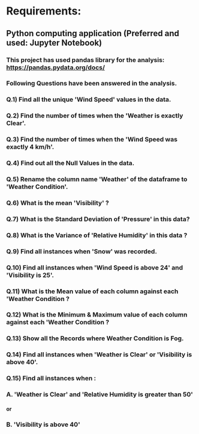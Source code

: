 # Requirements:
 ## Python computing application (Preferred and used: Jupyter Notebook)
 
 ### This project has used pandas library for the analysis: https://pandas.pydata.org/docs/
  
  
  ### Following Questions have been answered in the analysis.
  
### Q.1)  Find all the unique 'Wind Speed' values in the data.
### Q.2) Find the number of times when the 'Weather is exactly Clear'.
### Q.3) Find the number of times when the 'Wind Speed was exactly 4 km/h'.
### Q.4) Find out all the Null Values in the data.
### Q.5) Rename the column name 'Weather' of the dataframe to 'Weather Condition'.
### Q.6) What is the mean 'Visibility' ?
### Q.7) What is the Standard Deviation of 'Pressure'  in this data?
### Q.8) What is the Variance of 'Relative Humidity' in this data ?
### Q.9) Find all instances when 'Snow' was recorded.
### Q.10) Find all instances when 'Wind Speed is above 24' and 'Visibility is 25'.
### Q.11) What is the Mean value of each column against each 'Weather Condition ?
### Q.12) What is the Minimum & Maximum value of each column against each 'Weather Condition ?
### Q.13) Show all the Records where Weather Condition is Fog.
### Q.14) Find all instances when 'Weather is Clear' or 'Visibility is above 40'.
### Q.15) Find all instances when :
### A. 'Weather is Clear' and 'Relative Humidity is greater than 50'
#### or
### B. 'Visibility is above 40'
 


